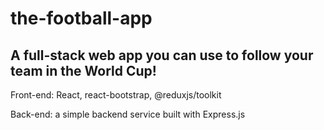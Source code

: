 # the-football-app

## A full-stack web app you can use to follow your team in the World Cup!

Front-end: React, react-bootstrap, @reduxjs/toolkit

Back-end: a simple backend service built with Express.js
